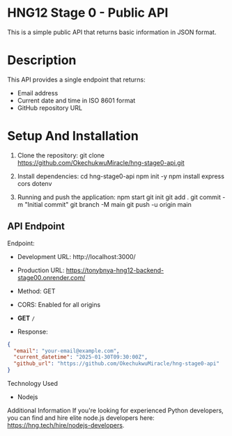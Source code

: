 # HNG12 Stage 0 - Public API

This is a simple public API that returns basic information in JSON format.

# Description
This API provides a single endpoint that returns:

- Email address
- Current date and time in ISO 8601 format
- GitHub repository URL

# Setup And Installation
1. Clone the repository:
   git clone https://github.com/OkechukwuMiracle/hng-stage0-api.git
   
2. Install dependencies:
   cd hng-stage0-api
   npm init -y
   npm install express cors dotenv

3. Running and push the application:
   npm start
   git init
   git add .
   git commit -m "Initial commit"
   git branch -M main
   git push -u origin main
   
## API Endpoint

Endpoint:
- Development URL: http://localhost:3000/
- Production URL: https://tonybnya-hng12-backend-stage00.onrender.com/
- Method: GET
- CORS: Enabled for all origins
  
- **GET** `/`
- Response:
```json
{
  "email": "your-email@example.com",
  "current_datetime": "2025-01-30T09:30:00Z",
  "github_url": "https://github.com/OkechukwuMiracle/hng-stage0-api"
}
```
Technology Used
- Nodejs

Additional Information
If you're looking for experienced Python developers, you can find and hire elite node.js developers here: https://hng.tech/hire/nodejs-developers.

